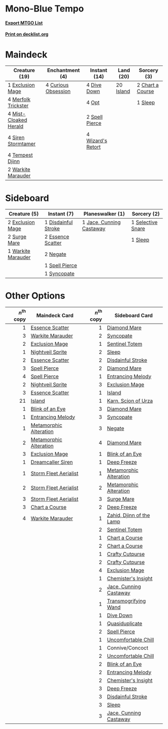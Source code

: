 # Mono-Blue Tempo

#### [Export MTGO List](../collection/Mono-Blue%20Tempo/Mono-Blue%20Tempo.txt)
#### [Print on decklist.org](http://decklist.org/?deckmain=2%09Chart%20a%20Course%0A4%09Curious%20Obsession%0A4%09Dive%20Down%0A1%09Exclusion%20Mage%0A20%09Island%0A4%09Merfolk%20Trickster%0A4%09Mist-Cloaked%20Herald%0A4%09Opt%0A4%09Siren%20Stormtamer%0A1%09Sleep%0A2%09Spell%20Pierce%0A4%09Tempest%20Djinn%0A2%09Warkite%20Marauder%0A4%09Wizard's%20Retort&deckside=1%09Disdainful%20Stroke%0A2%09Essence%20Scatter%0A2%09Exclusion%20Mage%0A1%09Jace,%20Cunning%20Castaway%0A2%09Negate%0A1%09Selective%20Snare%0A1%09Sleep%0A1%09Spell%20Pierce%0A2%09Surge%20Mare%0A1%09Syncopate%0A1%09Warkite%20Marauder)
# Maindeck

|                                         Creature (19)                                          |                                       Enchantment (4)                                        |                                        Instant (14)                                        |                                     Land (20)                                      |                                        Sorcery (3)                                        |
|------------------------------------------------------------------------------------------------|----------------------------------------------------------------------------------------------|--------------------------------------------------------------------------------------------|------------------------------------------------------------------------------------|-------------------------------------------------------------------------------------------|
|1 [Exclusion Mage](http://gatherer.wizards.com/Pages/Card/Details.aspx?multiverseid=447191)     |4 [Curious Obsession](http://gatherer.wizards.com/Pages/Card/Details.aspx?multiverseid=439692)|4 [Dive Down](http://gatherer.wizards.com/Pages/Card/Details.aspx?multiverseid=435205)      |20 [Island](http://gatherer.wizards.com/Pages/Card/Details.aspx?multiverseid=439602)|2 [Chart a Course](http://gatherer.wizards.com/Pages/Card/Details.aspx?multiverseid=435200)|
|4 [Merfolk Trickster](http://gatherer.wizards.com/Pages/Card/Details.aspx?multiverseid=442944)  |                                                                                              |4 [Opt](http://gatherer.wizards.com/Pages/Card/Details.aspx?multiverseid=435217)            |                                                                                    |1 [Sleep](http://gatherer.wizards.com/Pages/Card/Details.aspx?multiverseid=405385)         |
|4 [Mist-Cloaked Herald](http://gatherer.wizards.com/Pages/Card/Details.aspx?multiverseid=439700)|                                                                                              |2 [Spell Pierce](http://gatherer.wizards.com/Pages/Card/Details.aspx?multiverseid=425876)   |                                                                                    |                                                                                           |
|4 [Siren Stormtamer](http://gatherer.wizards.com/Pages/Card/Details.aspx?multiverseid=435232)   |                                                                                              |4 [Wizard's Retort](http://gatherer.wizards.com/Pages/Card/Details.aspx?multiverseid=442963)|                                                                                    |                                                                                           |
|4 [Tempest Djinn](http://gatherer.wizards.com/Pages/Card/Details.aspx?multiverseid=442956)      |                                                                                              |                                                                                            |                                                                                    |                                                                                           |
|2 [Warkite Marauder](http://gatherer.wizards.com/Pages/Card/Details.aspx?multiverseid=439717)   |                                                                                              |                                                                                            |                                                                                    |                                                                                           |


# Sideboard

|                                        Creature (5)                                         |                                         Instant (7)                                          |                                         Planeswalker (1)                                          |                                        Sorcery (2)                                         |
|---------------------------------------------------------------------------------------------|----------------------------------------------------------------------------------------------|---------------------------------------------------------------------------------------------------|--------------------------------------------------------------------------------------------|
|2 [Exclusion Mage](http://gatherer.wizards.com/Pages/Card/Details.aspx?multiverseid=447191)  |1 [Disdainful Stroke](http://gatherer.wizards.com/Pages/Card/Details.aspx?multiverseid=446776)|1 [Jace, Cunning Castaway](http://gatherer.wizards.com/Pages/Card/Details.aspx?multiverseid=435212)|1 [Selective Snare](http://gatherer.wizards.com/Pages/Card/Details.aspx?multiverseid=452803)|
|2 [Surge Mare](http://gatherer.wizards.com/Pages/Card/Details.aspx?multiverseid=447213)      |2 [Essence Scatter](http://gatherer.wizards.com/Pages/Card/Details.aspx?multiverseid=438446)  |                                                                                                   |1 [Sleep](http://gatherer.wizards.com/Pages/Card/Details.aspx?multiverseid=405385)          |
|1 [Warkite Marauder](http://gatherer.wizards.com/Pages/Card/Details.aspx?multiverseid=439717)|2 [Negate](http://gatherer.wizards.com/Pages/Card/Details.aspx?multiverseid=447135)           |                                                                                                   |                                                                                            |
|                                                                                             |1 [Spell Pierce](http://gatherer.wizards.com/Pages/Card/Details.aspx?multiverseid=425876)     |                                                                                                   |                                                                                            |
|                                                                                             |1 [Syncopate](http://gatherer.wizards.com/Pages/Card/Details.aspx?multiverseid=270369)        |                                                                                                   |                                                                                            |


# Other Options

|*n*<sup>th</sup> copy|                                          Maindeck Card                                          |*n*<sup>th</sup> copy|                                          Sideboard Card                                           |
|--------------------:|-------------------------------------------------------------------------------------------------|--------------------:|---------------------------------------------------------------------------------------------------|
|                    1|[Essence Scatter](http://gatherer.wizards.com/Pages/Card/Details.aspx?multiverseid=438446)       |                    1|[Diamond Mare](http://gatherer.wizards.com/Pages/Card/Details.aspx?multiverseid=447368)            |
|                    3|[Warkite Marauder](http://gatherer.wizards.com/Pages/Card/Details.aspx?multiverseid=439717)      |                    2|[Syncopate](http://gatherer.wizards.com/Pages/Card/Details.aspx?multiverseid=270369)               |
|                    2|[Exclusion Mage](http://gatherer.wizards.com/Pages/Card/Details.aspx?multiverseid=447191)        |                    1|[Sentinel Totem](http://gatherer.wizards.com/Pages/Card/Details.aspx?multiverseid=435404)          |
|                    1|[Nightveil Sprite](http://gatherer.wizards.com/Pages/Card/Details.aspx?multiverseid=452798)      |                    2|[Sleep](http://gatherer.wizards.com/Pages/Card/Details.aspx?multiverseid=405385)                   |
|                    2|[Essence Scatter](http://gatherer.wizards.com/Pages/Card/Details.aspx?multiverseid=438446)       |                    2|[Disdainful Stroke](http://gatherer.wizards.com/Pages/Card/Details.aspx?multiverseid=446776)       |
|                    3|[Spell Pierce](http://gatherer.wizards.com/Pages/Card/Details.aspx?multiverseid=425876)          |                    2|[Diamond Mare](http://gatherer.wizards.com/Pages/Card/Details.aspx?multiverseid=447368)            |
|                    4|[Spell Pierce](http://gatherer.wizards.com/Pages/Card/Details.aspx?multiverseid=425876)          |                    1|[Entrancing Melody](http://gatherer.wizards.com/Pages/Card/Details.aspx?multiverseid=435207)       |
|                    2|[Nightveil Sprite](http://gatherer.wizards.com/Pages/Card/Details.aspx?multiverseid=452798)      |                    3|[Exclusion Mage](http://gatherer.wizards.com/Pages/Card/Details.aspx?multiverseid=447191)          |
|                    3|[Essence Scatter](http://gatherer.wizards.com/Pages/Card/Details.aspx?multiverseid=438446)       |                    1|[Island](http://gatherer.wizards.com/Pages/Card/Details.aspx?multiverseid=439602)                  |
|                   21|[Island](http://gatherer.wizards.com/Pages/Card/Details.aspx?multiverseid=439602)                |                    1|[Karn, Scion of Urza](http://gatherer.wizards.com/Pages/Card/Details.aspx?multiverseid=442889)     |
|                    1|[Blink of an Eye](http://gatherer.wizards.com/Pages/Card/Details.aspx?multiverseid=442934)       |                    3|[Diamond Mare](http://gatherer.wizards.com/Pages/Card/Details.aspx?multiverseid=447368)            |
|                    1|[Entrancing Melody](http://gatherer.wizards.com/Pages/Card/Details.aspx?multiverseid=435207)     |                    3|[Syncopate](http://gatherer.wizards.com/Pages/Card/Details.aspx?multiverseid=270369)               |
|                    1|[Metamorphic Alteration](http://gatherer.wizards.com/Pages/Card/Details.aspx?multiverseid=447196)|                    3|[Negate](http://gatherer.wizards.com/Pages/Card/Details.aspx?multiverseid=447135)                  |
|                    2|[Metamorphic Alteration](http://gatherer.wizards.com/Pages/Card/Details.aspx?multiverseid=447196)|                    4|[Diamond Mare](http://gatherer.wizards.com/Pages/Card/Details.aspx?multiverseid=447368)            |
|                    3|[Exclusion Mage](http://gatherer.wizards.com/Pages/Card/Details.aspx?multiverseid=447191)        |                    1|[Blink of an Eye](http://gatherer.wizards.com/Pages/Card/Details.aspx?multiverseid=442934)         |
|                    1|[Dreamcaller Siren](http://gatherer.wizards.com/Pages/Card/Details.aspx?multiverseid=435206)     |                    1|[Deep Freeze](http://gatherer.wizards.com/Pages/Card/Details.aspx?multiverseid=442938)             |
|                    1|[Storm Fleet Aerialist](http://gatherer.wizards.com/Pages/Card/Details.aspx?multiverseid=435236) |                    1|[Metamorphic Alteration](http://gatherer.wizards.com/Pages/Card/Details.aspx?multiverseid=447196)  |
|                    2|[Storm Fleet Aerialist](http://gatherer.wizards.com/Pages/Card/Details.aspx?multiverseid=435236) |                    2|[Metamorphic Alteration](http://gatherer.wizards.com/Pages/Card/Details.aspx?multiverseid=447196)  |
|                    3|[Storm Fleet Aerialist](http://gatherer.wizards.com/Pages/Card/Details.aspx?multiverseid=435236) |                    3|[Surge Mare](http://gatherer.wizards.com/Pages/Card/Details.aspx?multiverseid=447213)              |
|                    3|[Chart a Course](http://gatherer.wizards.com/Pages/Card/Details.aspx?multiverseid=435200)        |                    2|[Deep Freeze](http://gatherer.wizards.com/Pages/Card/Details.aspx?multiverseid=442938)             |
|                    4|[Warkite Marauder](http://gatherer.wizards.com/Pages/Card/Details.aspx?multiverseid=439717)      |                    1|[Zahid, Djinn of the Lamp](http://gatherer.wizards.com/Pages/Card/Details.aspx?multiverseid=442964)|
|                     |                                                                                                 |                    2|[Sentinel Totem](http://gatherer.wizards.com/Pages/Card/Details.aspx?multiverseid=435404)          |
|                     |                                                                                                 |                    1|[Chart a Course](http://gatherer.wizards.com/Pages/Card/Details.aspx?multiverseid=435200)          |
|                     |                                                                                                 |                    2|[Chart a Course](http://gatherer.wizards.com/Pages/Card/Details.aspx?multiverseid=435200)          |
|                     |                                                                                                 |                    1|[Crafty Cutpurse](http://gatherer.wizards.com/Pages/Card/Details.aspx?multiverseid=439690)         |
|                     |                                                                                                 |                    2|[Crafty Cutpurse](http://gatherer.wizards.com/Pages/Card/Details.aspx?multiverseid=439690)         |
|                     |                                                                                                 |                    4|[Exclusion Mage](http://gatherer.wizards.com/Pages/Card/Details.aspx?multiverseid=447191)          |
|                     |                                                                                                 |                    1|[Chemister's Insight](http://gatherer.wizards.com/Pages/Card/Details.aspx?multiverseid=452782)     |
|                     |                                                                                                 |                    2|[Jace, Cunning Castaway](http://gatherer.wizards.com/Pages/Card/Details.aspx?multiverseid=435212)  |
|                     |                                                                                                 |                    1|[Transmogrifying Wand](http://gatherer.wizards.com/Pages/Card/Details.aspx?multiverseid=447384)    |
|                     |                                                                                                 |                    1|[Dive Down](http://gatherer.wizards.com/Pages/Card/Details.aspx?multiverseid=435205)               |
|                     |                                                                                                 |                    1|[Quasiduplicate](http://gatherer.wizards.com/Pages/Card/Details.aspx?multiverseid=452801)          |
|                     |                                                                                                 |                    2|[Spell Pierce](http://gatherer.wizards.com/Pages/Card/Details.aspx?multiverseid=425876)            |
|                     |                                                                                                 |                    1|[Uncomfortable Chill](http://gatherer.wizards.com/Pages/Card/Details.aspx?multiverseid=447218)     |
|                     |                                                                                                 |                    1|Connive/Concoct                                                                                    |
|                     |                                                                                                 |                    2|[Uncomfortable Chill](http://gatherer.wizards.com/Pages/Card/Details.aspx?multiverseid=447218)     |
|                     |                                                                                                 |                    2|[Blink of an Eye](http://gatherer.wizards.com/Pages/Card/Details.aspx?multiverseid=442934)         |
|                     |                                                                                                 |                    2|[Entrancing Melody](http://gatherer.wizards.com/Pages/Card/Details.aspx?multiverseid=435207)       |
|                     |                                                                                                 |                    2|[Chemister's Insight](http://gatherer.wizards.com/Pages/Card/Details.aspx?multiverseid=452782)     |
|                     |                                                                                                 |                    3|[Deep Freeze](http://gatherer.wizards.com/Pages/Card/Details.aspx?multiverseid=442938)             |
|                     |                                                                                                 |                    3|[Disdainful Stroke](http://gatherer.wizards.com/Pages/Card/Details.aspx?multiverseid=446776)       |
|                     |                                                                                                 |                    3|[Sleep](http://gatherer.wizards.com/Pages/Card/Details.aspx?multiverseid=405385)                   |
|                     |                                                                                                 |                    3|[Jace, Cunning Castaway](http://gatherer.wizards.com/Pages/Card/Details.aspx?multiverseid=435212)  |

